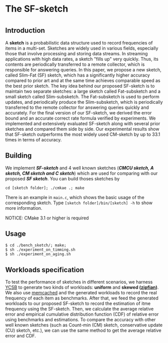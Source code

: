 # The SF-sketch
#
## Introduction
A **sketch** is a probabilistic data structure used to record frequencies of items in a multi-set.
Sketches are widely used in various fields, especially those that involve processing and storing data streams.
In streaming applications with high data rates, a sketch "fills up" very quickly.
Thus, its contents are periodically transferred to a remote collector, which is responsible for answering queries.
In this paper, we propose a new sketch, called Slim-Fat (SF) sketch, which has a significantly higher accuracy compared to prior art and at the same time achieves comparable speed as the best prior sketch.
The key idea behind our proposed SF-sketch is to maintain two separate sketches: a large sketch called Fat-subsketch and a small sketch called Slim-subsketch.
The Fat-subsketch is used to perform updates, and periodically produce the Slim-subsketch, which is periodically transferred to the remote collector for answering queries quickly and accurately.
For the final version of our SF-sketch, we derived the error bound and an accurate correct rate formula verified by experiments.
We implemented and extensively evaluated SF-sketch along with several prior sketches and compared them side by side.
Our experimental results show that SF-sketch outperforms the most widely used CM-sketch by up to 33.1 times in terms of accuracy.


## Building
We implement ***SF-sketch*** and 4 well known sketches (***CMCU sketch, A sketch, CM sketch and C sketch***) which are used for comparing with our proposed ***SF sketch***. You can build thoses sketches by 

	cd [sketch folder]; ./cmkae .; make
	  
There is an example in `main.c`, which shows the basic usage of the corresponding sketch. 
Type `[sketch folder]/bin/[sketch] -h` to show more information.

NOTICE: CMake 3.1 or higher is required

## Usage

	$ cd ./bench_sketch/; make;
	$ sh ./experiment_on_timming.sh
	$ sh ./experiment_on_aging.sh


## Workloads specification
To test the performance of sketches in different scenarios, we harness [YCSB](https://github.com/brianfrankcooper/YCSB.git) to generate two kinds of workloads: **uniform** and **skewed ([zipfian](https://en.wikipedia.org/wiki/Zipf%27s_law))**.
We also use [memcached](https://github.com/memcached/memcached.git) and the generated workloads to record the real frequency of each item as benchmarks.
After that, we feed the generated workloads to our proposed SF-sketch to record the estimation of itme frequency using the SF-sketch.
Then, we calculate the average relative error and empirical cumulative distribution function (CDF) of relative error using benchmarks and estimations.
To compare the accuracy with other well known sketches (such as Count-min (CM) sketch, conservative update (CU) sketch, etc.), we can use the same method to get the average relative error and CDF.

